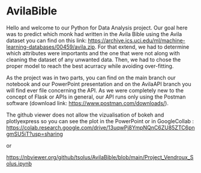 # AvilaBible

Hello and welcome to our Python for Data Analysis project. Our goal here was to predict which monk had written in the Avila Bible using the Avila dataset you can find on this link: https://archive.ics.uci.edu/ml/machine-learning-databases/00459/avila.zip. For that extend, we had to determine which attributes were importants and the one that were not along with cleaning the dataset of any unwanted data. Then, we had to chose the proper model to reach the best acurracy while avoiding over-fitting.

As the project was in two parts, you can find on the main branch our notebook and our PowerPoint presentation and on the AvilaAPI branch you will find ever file concerning the API. As we were completely new to the concept of Flask or APIs in general, our API runs only using the Postman software (download link: https://www.postman.com/downloads/).

The github viewer does not allow the vizualisation of bokeh and plotlyexpress so you can see the plot in the PowerPoint or in GoogleCollab :
https://colab.research.google.com/drive/13uqwPj8YmpNQnC6ZU85ZTC6pngmSU5iT?usp=sharing

or

https://nbviewer.org/github/tsolus/AvilaBible/blob/main/Project_Vendroux_Solus.ipynb 
